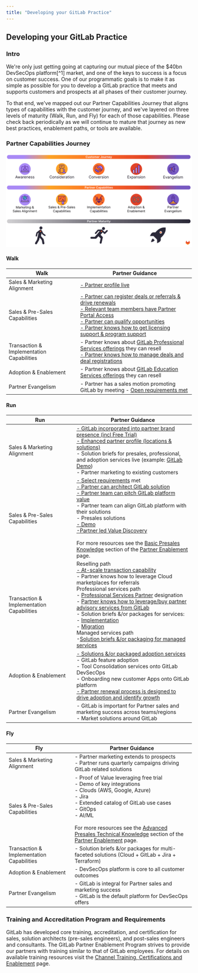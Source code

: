 ```yaml
---
title: "Developing your GitLab Practice"
---
```


## **Developing your GitLab Practice**

### **Intro**

We're only just getting going at capturing our mutual piece of the $40bn DevSecOps platform[^1] market, and one of the keys to success is a focus on customer success. One of our programmatic goals is to make it as simple as possible for you to develop a GitLab practice that meets and supports customers and prospects at all phases of their customer journey.

To that end, we've mapped out our Partner Capabilities Journey that aligns types of capabilities with the customer journey, and we've layered on three levels of maturity (Walk, Run, and Fly) for each of those capabilities. Please check back periodically as we will continue to mature that journey as new best practices, enablement paths, or tools are available.

### **Partner Capabilities Journey**

![Partner Capabilities Journey](images/Partner_Capabilities_Journey-1.1.png)

#### **Walk**

| Walk                                      | Partner Guidance                                                                                                                                                                                                                                                                                                                                                                                                                                                                                |
| ----------------------------------------- | ----------------------------------------------------------------------------------------------------------------------------------------------------------------------------------------------------------------------------------------------------------------------------------------------------------------------------------------------------------------------------------------------------------------------------------------------------------------------------------------------- |
| Sales & Marketing Alignment               | [\- Partner profile live](https://partners.gitlab.com/prm/English/s/assets?id=464613)                                                                                                                                                                                                                                                                                                                                                                                                           |
| Sales & Pre-Sales Capabilities            | [\- Partner can register deals or referrals & drive renewals](https://partners.gitlab.com/prm/English/s/assets?id=414926)<br>[\- Relevant team members have Partner Portal Access](https://partners.gitlab.com/prm/English/s/assets?id=414926)<br>[\- Partner can qualify opportunities](https://partners.gitlab.com/prm/English/s/assets?id=458580&q=qualify)<br>[\- Partner knows how to get licensing support & program support](https://partners.gitlab.com/prm/English/s/assets?id=414926) |
| Transaction & Implementation Capabilities | \- Partner knows about [GitLab Professional Services offerings](https://about.gitlab.com/services/catalog/) they can resell<br>[\- Partner knows how to manage deals and deal registrations](https://partners.gitlab.com/prm/English/s/assets?id=435969)                                                                                                                                                                                                                                        |
| Adoption & Enablement                     | \- Partner knows about [GitLab Education Services offerings](https://about.gitlab.com/services/catalog/) they can resell                                                                                                                                                                                                                                                                                                                                                                    |
| Partner Evangelism                        | \- Partner has a sales motion promoting GitLab by meeting - [Open requirements met](/handbook/resellers/Channel-Program-Guide/)                                                                                                                                                                                                                                                                                                                                         |

#### **Run**

| Run                                       | Partner Guidance                                                                                                                                                                                                                                                                                                                                                                                                                                                                                                                                                                                                                                                                                                                                                                                                                                                                                |
| ----------------------------------------- | ----------------------------------------------------------------------------------------------------------------------------------------------------------------------------------------------------------------------------------------------------------------------------------------------------------------------------------------------------------------------------------------------------------------------------------------------------------------------------------------------------------------------------------------------------------------------------------------------------------------------------------------------------------------------------------------------------------------------------------------------------------------------------------------------------------------------------------------------------------------------------------------------- |
| Sales & Marketing Alignment               | [\- GitLab incorporated into partner brand presence (incl Free Trial)](https://partners.gitlab.com/prm/English/c/marketing)<br>[\- Enhanced partner profile (locations & solutions)](https://partners.gitlab.com/prm/English/s/assets?id=464613)<br>\- Solution briefs for presales, professional, and adoption services live (example: [GitLab Demo](https://partners.gitlab.com/prm/English/s/assets?id=460934))<br>\- Partner marketing to existing customers                                                                                                                                                                                                                                                                                                                                                                                                                                |
| Sales & Pre-Sales Capabilities            | [\- Select requirements](/handbook/resellers/Channel-Program-Guide/) met<br>[\- Partner can architect GitLab solution](https://docs.gitlab.com/ee/administration/reference_architectures/)<br>[\- Partner team can pitch GitLab platform value](https://partners.gitlab.com/prm/English/s/assets?collectionId=49426&id=361255)<br>\- Partner team can align GitLab platform with their solutions<br>\- Presales solutions<br>[\- Demo](https://partners.gitlab.com/prm/English/s/assets?q=demo)<br>[\-Partner led Value Discovery](https://partners.gitlab.com/prm/English/s/assets?collectionId=55659&id=463538)<br><br>For more resources see the [Basic Presales Knowledge](/handbook/resellers/partner-enablement/#basic-presales-knowledge) section of the [Partner Enablement](/handbook/resellers/partner-enablement/) page.                                                                                                                                                                                                                                                       |
| Transaction & Implementation Capabilities | Reselling path<br>[\- At-scale transaction capability](https://partners.gitlab.com/prm/English/s/assets?id=414926)<br>\- Partner knows how to leverage Cloud marketplaces for referrals<br>Professional services path<br>\- [Professional Services Partner](/handbook/resellers/Channel-Program-Guide/) designation<br>\- [Partner knows how to leverage/buy partner advisory services from GitLab](https://partners.gitlab.com/prm/English/s/assets?id=414926)<br>\- Solution briefs &/or packages for services:<br>\- [Implementation](https://partners.gitlab.com/prm/English/s/assets?collectionId=49989)<br>\- [Migration](https://partners.gitlab.com/prm/English/s/assets?collectionId=49986)<br>Managed services path<br>\-[Solution briefs &/or packaging for managed services](https://partners.gitlab.com/prm/English/s/assets?collectionId=49432&id=463554) |
| Adoption & Enablement                     | [\- Solutions &/or packaged adoption services](https://partners.gitlab.com/prm/English/s/assets?collectionId=55025)<br>\- GitLab feature adoption<br>\- Tool Consolidation services onto GitLab DevSecOps<br>\- Onboarding new customer Apps onto GitLab platform<br>[\- Partner renewal process is designed to drive adoption and identify growth](https://partners.gitlab.com/prm/English/c/workshops)                                                                                                                                                                                                                                                                                                                                                                                                                                                                                        |
| Partner Evangelism                        | \- GitLab is important for Partner sales and marketing success across teams/regions<br>\- Market solutions around GitLab                                                                                                                                                                                                                                                                                                                                                                                                                                                                                                                                                                                                                                                                                                                                                                        |

#### **Fly**

| Fly                                       | Partner Guidance                                                                                                                                                                        |
| ----------------------------------------- | --------------------------------------------------------------------------------------------------------------------------------------------------------------------------------------- |
| Sales & Marketing Alignment               | \- Partner marketing extends to prospects<br>\- Partner runs quarterly campaigns driving GitLab related solutions                                                                       |
| Sales & Pre-Sales Capabilities            | \- Proof of Value leveraging free trial<br>\- Demo of key integrations<br>\- Clouds (AWS, Google, Azure)<br>\- Jira<br>\- Extended catalog of GitLab use cases<br>\- GitOps<br>\- AI/ML <br><br>For more resources see the [Advanced Presales Technical Knowledge](/handbook/resellers/partner-enablement/#advanced-presales--technical-knowledge) section of the [Partner Enablement](/handbook/resellers/partner-enablement/) page.|
| Transaction & Implementation Capabilities | \- Solution briefs &/or packages for multi-faceted solutions (Cloud + GitLab + Jira + Terraform)                                                                                        |
| Adoption & Enablement                     | \- DevSecOps platform is core to all customer outcomes                                                                                                                                  |
| Partner Evangelism                        | \- GitLab is integral for Partner sales and marketing success<br>\- GitLab is the default platform for DevSecOps offers                                                                  |

### **Training and Accreditation Program and Requirements**

GitLab has developed core training, accreditation, and certification for sales, solution architects (pre-sales engineers), and post-sales engineers and consultants. The GitLab Partner Enablement Program strives to provide our partners with training similar to that of GitLab employees. For details on available training resources visit the [Channel Training, Certifications and Enablement](/handbook/resellers/training/) page.
